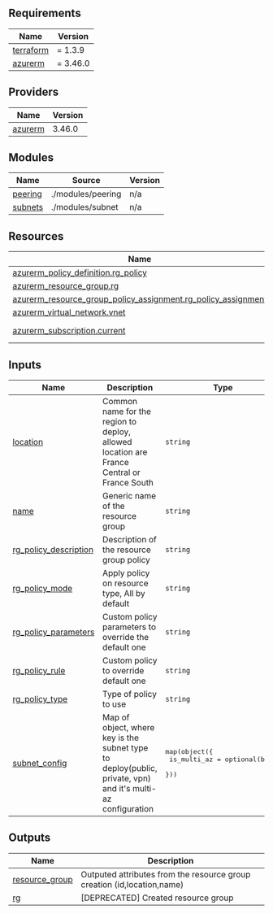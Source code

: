 ## Requirements

| Name | Version |
|------|---------|
| <a name="requirement_terraform"></a> [terraform](#requirement\_terraform) | = 1.3.9 |
| <a name="requirement_azurerm"></a> [azurerm](#requirement\_azurerm) | = 3.46.0 |

## Providers

| Name | Version |
|------|---------|
| <a name="provider_azurerm"></a> [azurerm](#provider\_azurerm) | 3.46.0 |

## Modules

| Name | Source | Version |
|------|--------|---------|
| <a name="module_peering"></a> [peering](#module\_peering) | ./modules/peering | n/a |
| <a name="module_subnets"></a> [subnets](#module\_subnets) | ./modules/subnet | n/a |

## Resources

| Name | Type |
|------|------|
| [azurerm_policy_definition.rg_policy](https://registry.terraform.io/providers/hashicorp/azurerm/3.46.0/docs/resources/policy_definition) | resource |
| [azurerm_resource_group.rg](https://registry.terraform.io/providers/hashicorp/azurerm/3.46.0/docs/resources/resource_group) | resource |
| [azurerm_resource_group_policy_assignment.rg_policy_assignment](https://registry.terraform.io/providers/hashicorp/azurerm/3.46.0/docs/resources/resource_group_policy_assignment) | resource |
| [azurerm_virtual_network.vnet](https://registry.terraform.io/providers/hashicorp/azurerm/3.46.0/docs/resources/virtual_network) | resource |
| [azurerm_subscription.current](https://registry.terraform.io/providers/hashicorp/azurerm/3.46.0/docs/data-sources/subscription) | data source |

## Inputs

| Name | Description | Type | Default | Required |
|------|-------------|------|---------|:--------:|
| <a name="input_location"></a> [location](#input\_location) | Common name for the region to deploy, allowed location are France Central or France South | `string` | `"francecentral"` | no |
| <a name="input_name"></a> [name](#input\_name) | Generic name of the resource group | `string` | `null` | no |
| <a name="input_rg_policy_description"></a> [rg\_policy\_description](#input\_rg\_policy\_description) | Description of the resource group policy | `string` | `""` | no |
| <a name="input_rg_policy_mode"></a> [rg\_policy\_mode](#input\_rg\_policy\_mode) | Apply policy on resource type, All by default | `string` | `"All"` | no |
| <a name="input_rg_policy_parameters"></a> [rg\_policy\_parameters](#input\_rg\_policy\_parameters) | Custom policy parameters to override the default one | `string` | `null` | no |
| <a name="input_rg_policy_rule"></a> [rg\_policy\_rule](#input\_rg\_policy\_rule) | Custom policy to override default one | `string` | `null` | no |
| <a name="input_rg_policy_type"></a> [rg\_policy\_type](#input\_rg\_policy\_type) | Type of policy to use | `string` | `"Custom"` | no |
| <a name="input_subnet_config"></a> [subnet\_config](#input\_subnet\_config) | Map of object, where key is the subnet type to deploy(public, private, vpn) and it's multi-az configuration | <pre>map(object({<br>    is_multi_az = optional(bool)<br>  }))</pre> | <pre>{<br>  "private": {},<br>  "public": {},<br>  "vpn": {}<br>}</pre> | no |

## Outputs

| Name | Description |
|------|-------------|
| <a name="output_resource_group"></a> [resource\_group](#output\_resource\_group) | Outputed attributes from the resource group creation (id,location,name) |
| <a name="output_rg"></a> [rg](#output\_rg) | [DEPRECATED] Created resource group |
